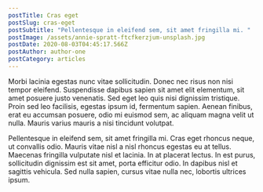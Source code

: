 ```yaml
---
postTitle: Cras eget
postSlug: cras-eget
postSubtitle: "Pellentesque in eleifend sem, sit amet fringilla mi. "
postImage: /assets/annie-spratt-ftcfkerzjum-unsplash.jpg
postDate: 2020-08-03T04:45:17.566Z
postAuthor: author-one
postCategory: articles
---
```


<!--StartFragment-->

Morbi lacinia egestas nunc vitae sollicitudin. Donec nec risus non nisi tempor eleifend. Suspendisse dapibus sapien sit amet elit elementum, sit amet posuere justo venenatis. Sed eget leo quis nisi dignissim tristique. Proin sed leo facilisis, egestas ipsum id, fermentum sapien. Aenean finibus, erat eu accumsan posuere, odio mi euismod sem, ac aliquam magna velit ut nulla. Mauris varius mauris a nisi tincidunt volutpat.

Pellentesque in eleifend sem, sit amet fringilla mi. Cras eget rhoncus neque, ut convallis odio. Mauris vitae nisl a nisl rhoncus egestas eu at tellus. Maecenas fringilla vulputate nisl et lacinia. In at placerat lectus. In est purus, sollicitudin dignissim est sit amet, porta efficitur odio. In dapibus nisl et sagittis vehicula. Sed nulla sapien, cursus vitae nulla nec, lobortis ultrices ipsum.

<!--EndFragment-->
